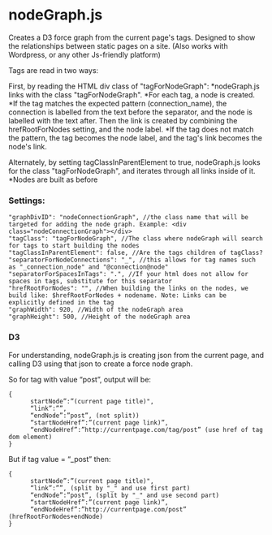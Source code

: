 # nodeGraph.js
Creates a D3 force graph from the current page's tags.
Designed to show the relationships between static pages on a site. (Also works with Wordpress, or any other Js-friendly platform)

Tags are read in two ways:

First, by reading the HTML div class of "tagForNodeGraph":
*nodeGraph.js links with the class "tagForNodeGraph".
*For each tag, a node is created.
*If the tag matches the expected pattern (connection_name), the connection is labelled from the text before the separator, and the node is labelled with the text after. Then the link is created by combining the hrefRootForNodes setting, and the node label.
*If the tag does not match the pattern, the tag becomes the node label, and the tag's link becomes the node's link.

Alternately, by setting tagClassInParentElement to true, nodeGraph.js looks for the class "tagForNodeGraph", and iterates through all links inside of it.
*Nodes are built as before


### Settings:
    "graphDivID": "nodeConnectionGraph", //the class name that will be targeted for adding the node graph. Example: <div class="nodeConnectionGraph"></div>
    "tagClass": "tagForNodeGraph", //The class where nodeGraph will search for tags to start building the nodes
    "tagClassInParentElement": false, //Are the tags children of tagClass?
    "separatorForNodeConnections": "_", //this allows for tag names such as "_connection_node" and "@connection@node"
    "separatorForSpacesInTags": ".", //If your html does not allow for spaces in tags, substitute for this separator
    "hrefRootForNodes": "", //When building the links on the nodes, we build like: $hrefRootForNodes + nodename. Note: Links can be explicitly defined in the tag
    "graphWidth": 920, //Width of the nodeGraph area
    "graphHeight": 500, //Height of the nodeGraph area


### D3
For understanding, nodeGraph.js is creating json from the current page, and calling D3 using that json to create a force node graph.

So for tag with value “post”, output will be:
```
{
      startNode”:”(current page title)",
      “link”:””,
      “endNode”:”post”, (not split)) 
      “startNodeHref”:”(current page link)”,
      “endNodeHref”:”http://currentpage.com/tag/post” (use href of tag dom element)
}
```

But if tag value = “_post” then:
```
{
      startNode”:”(current page title)",
      “link”:””, (split by "_" and use first part)
      “endNode”:”post”, (split by "_" and use second part)
      “startNodeHref”:”(current page link)”,
      “endNodeHref”:”http://currentpage.com/post” (hrefRootForNodes+endNode)
}
```